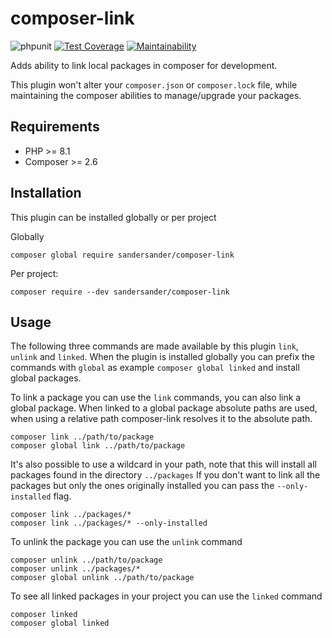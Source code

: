 # composer-link
![phpunit](https://github.com/SanderSander/composer-link/actions/workflows/unit-tests.yml/badge.svg?branch=master)
[![Test Coverage](https://api.codeclimate.com/v1/badges/3815e6abf2ec0e1d4ac8/test_coverage)](https://codeclimate.com/github/SanderSander/composer-link/test_coverage)
[![Maintainability](https://api.codeclimate.com/v1/badges/3815e6abf2ec0e1d4ac8/maintainability)](https://codeclimate.com/github/SanderSander/composer-link/maintainability)

Adds ability to link local packages in composer for development. 

This plugin won't alter your `composer.json` or `composer.lock` file, 
while maintaining the composer abilities to manage/upgrade your packages.

## Requirements

- PHP >= 8.1
- Composer >= 2.6

## Installation

This plugin can be installed globally or per project

Globally 
```
composer global require sandersander/composer-link
```

Per project: 
```
composer require --dev sandersander/composer-link
```

## Usage

The following three commands are made available by this plugin `link`, `unlink` and `linked`.
When the plugin is installed globally you can prefix the commands with `global` as example `composer global linked` 
and install global packages.

To link a package you can use the `link` commands, you can also link a global package.
When linked to a global package absolute paths are used, when using a relative path composer-link resolves
it to the absolute path.

```
composer link ../path/to/package
composer global link ../path/to/package
```

It's also possible to use a wildcard in your path, note that this will install all packages found in the directory `../packages`
If you don't want to link all the packages but only the ones originally installed you can pass the `--only-installed` flag.

```
composer link ../packages/*
composer link ../packages/* --only-installed
```

To unlink the package you can use the `unlink` command
```
composer unlink ../path/to/package
composer unlink ../packages/*
composer global unlink ../path/to/package
```

To see all linked packages in your project you can use the `linked` command
```
composer linked
composer global linked
```
